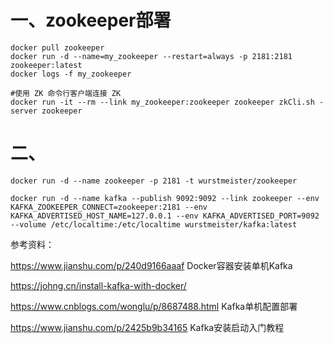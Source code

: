 # 一、zookeeper部署
```
docker pull zookeeper
docker run -d --name=my_zookeeper --restart=always -p 2181:2181 zookeeper:latest
docker logs -f my_zookeeper

#使用 ZK 命令行客户端连接 ZK
docker run -it --rm --link my_zookeeper:zookeeper zookeeper zkCli.sh -server zookeeper
```

# 二、
```
docker run -d --name zookeeper -p 2181 -t wurstmeister/zookeeper

docker run -d --name kafka --publish 9092:9092 --link zookeeper --env KAFKA_ZOOKEEPER_CONNECT=zookeeper:2181 --env KAFKA_ADVERTISED_HOST_NAME=127.0.0.1 --env KAFKA_ADVERTISED_PORT=9092 --volume /etc/localtime:/etc/localtime wurstmeister/kafka:latest
```

参考资料：

https://www.jianshu.com/p/240d9166aaaf   Docker容器安装单机Kafka

https://johng.cn/install-kafka-with-docker/

https://www.cnblogs.com/wonglu/p/8687488.html   Kafka单机配置部署

https://www.jianshu.com/p/2425b9b34165  Kafka安装启动入门教程
